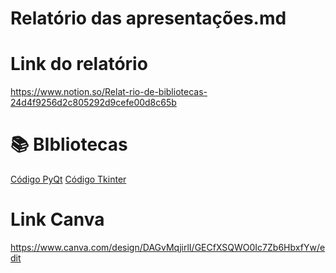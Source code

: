 # Relatório das apresentações.md

# Link do relatório
https://www.notion.so/Relat-rio-de-bibliotecas-24d4f9256d2c805292d9cefe00d8c65b

# 📚 BIbliotecas 

[Código PyQt](PyQt.PY)
[Código Tkinter](Tkinter.py)

# Link Canva
https://www.canva.com/design/DAGvMqjirlI/GECfXSQWO0Ic7Zb6HbxfYw/edit
